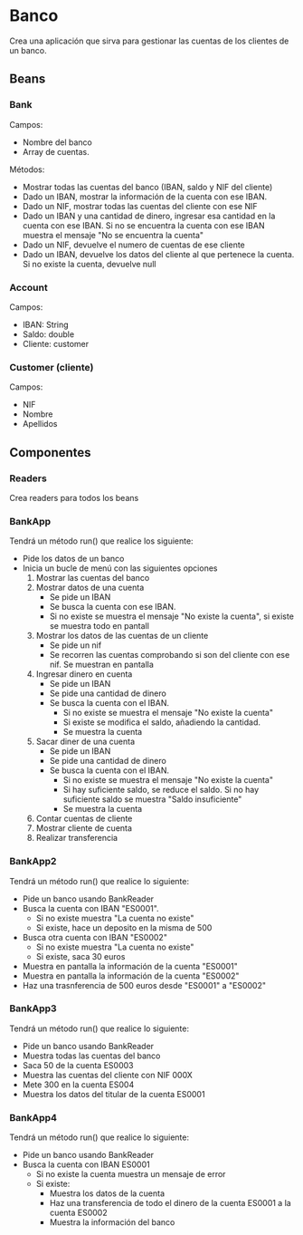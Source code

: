# Banco 

Crea una aplicación que sirva para gestionar las cuentas de los clientes de un banco. 

## Beans

### Bank

Campos:
- Nombre del banco
- Array de cuentas.

Métodos:
- Mostrar todas las cuentas del banco (IBAN, saldo y NIF del cliente)
- Dado un IBAN, mostrar la información de la cuenta con ese IBAN.
- Dado un NIF, mostrar todas las cuentas del cliente con ese NIF 
- Dado un IBAN y una cantidad de dinero, ingresar esa cantidad en la cuenta con ese IBAN. Si no se encuentra la cuenta con ese IBAN muestra el mensaje "No se encuentra la cuenta"
- Dado un NIF, devuelve el numero de cuentas de ese cliente
- Dado un IBAN, devuelve los datos del cliente al que  pertenece la cuenta. Si no existe la cuenta, devuelve null 

### Account

Campos:
- IBAN: String
- Saldo: double
- Cliente: customer

### Customer (cliente)

Campos:
- NIF
- Nombre
- Apellidos

## Componentes

### Readers

Crea readers para todos los beans

### BankApp

Tendrá un método run() que realice los siguiente:
- Pide los datos de un banco
- Inicia un bucle de menú con las siguientes opciones
  1. Mostrar las cuentas del banco
  2. Mostrar datos de una cuenta
     - Se pide un IBAN
     - Se busca la cuenta con ese IBAN.
     - Si no existe se muestra el mensaje "No existe la cuenta", si existe se muestra todo en pantall
  3. Mostrar los datos de las cuentas de un cliente
     - Se pide un nif
     - Se recorren las cuentas comprobando si son del cliente con ese nif. Se muestran en pantalla
  4. Ingresar dinero en cuenta
     - Se pide un IBAN
     - Se pide una cantidad de dinero
     - Se busca la cuenta con el IBAN. 
       - Si no existe se muestra el mensaje "No existe la cuenta"
       - Si existe se modifica el saldo, añadiendo la cantidad. 
       - Se muestra la cuenta
  5. Sacar diner de una cuenta
     - Se pide un IBAN
     - Se pide una cantidad de dinero
     - Se busca la cuenta con el IBAN.
         - Si no existe se muestra el mensaje "No existe la cuenta"
         - Si hay suficiente saldo, se reduce el saldo. Si no hay suficiente saldo se muestra "Saldo insuficiente"
         - Se muestra la cuenta
  6. Contar cuentas de cliente
  7. Mostrar cliente de cuenta
  8. Realizar transferencia

### BankApp2

Tendrá un método run() que realice lo siguiente:
- Pide un banco usando BankReader
- Busca la cuenta con IBAN "ES0001".
  - Si no existe muestra "La cuenta no existe"
  - Si existe, hace un deposito en la misma de 500
- Busca otra cuenta con IBAN "ES0002"
  - Si no existe muestra "La cuenta no existe"
  - Si existe, saca 30 euros 
- Muestra en pantalla la información de la cuenta "ES0001"
- Muestra en pantalla la información de la cuenta "ES0002"
- Haz una trasnferencia de 500 euros desde "ES0001" a "ES0002"

### BankApp3

Tendrá un método run() que realice lo siguiente:
- Pide un banco usando BankReader
- Muestra todas las cuentas del banco
- Saca 50 de la cuenta ES0003
- Muestra las cuentas del cliente con NIF 000X
- Mete 300 en la cuenta ES004
- Muestra los datos del titular de la cuenta ES0001

### BankApp4

Tendrá un método run() que realice lo siguiente:
- Pide un banco usando BankReader
- Busca la cuenta con IBAN ES0001
  - Si no existe la cuenta muestra un mensaje de error
  - Si existe:
    - Muestra los datos de la cuenta
    - Haz una transferencia de todo el dinero de la cuenta ES0001 a la cuenta ES0002
    - Muestra la información del banco
